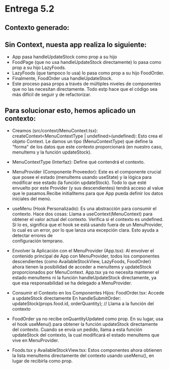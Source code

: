 # Entrega 5.2 

## Contexto generado:

## Sin Context, nuesta app realiza lo siguiente:
- App pasa handleUpdateStock como prop a su hijo
- FoodPage (que no usa handleUpdateStock directamente) lo pasa como prop a su hijo LazyFoods.
- LazyFoods (que tampoco lo usa) lo pasa como prop a su hijo FoodOrder.
- Finalmente, FoodOrder usa handleUpdateStock.
- Este proceso pasa props a través de múltiples niveles de componentes que no las necesitan directamente. Todo estp hace que el código sea más difícil de seguir y de refactorizar.

## Para solucionar esto, hemos aplicado un contexto:
- Creamos (src/context/MenuContext.tsx):
  createContext<MenuContextType | undefined>(undefined):
  Esto crea el objeto Context. Le damos un tipo (MenuContextType) que define la "forma" de los datos que este contexto proporcionará (en nuestro caso, menuItems y la función updateStock).

- MenuContextType (Interfaz):
  Define qué contendrá el contexto.
  
- MenuProvider (Componente Proveedor):
  Este es el componente crucial que posee el estado (menuItems usando useState) y la lógica para modificar ese estado (la función updateStock).
  Todo lo que esté envuelto por este Provider (y sus descendientes) tendrá acceso al value que le pasamos.Recibe initialItems para que App pueda definir los datos iniciales del menú.

- useMenu (Hook Personalizado):
  Es una abstracción para consumir el contexto. Hace dos cosas:
  Llama a useContext(MenuContext) para obtener el valor actual del contexto.
  Verifica si el contexto es undefined. Si lo es, significa que el hook se está usando fuera de un MenuProvider, lo cual es un error, por lo que lanza una excepción clara. Esto ayuda a detectar errores de         
  configuración temprano.
  
- Envolver la Aplicación con el MenuProvider (App.tsx):
  Al envolver el contenido principal de App con MenuProvider, todos los componentes descendientes (como AvailableStockView, LazyFoods, FoodOrder) ahora tienen la posibilidad de acceder a menuItems y updateStock     proporcionados por MenuContext.
  App.tsx ya no necesita mantener el estado menuItems ni la función handleUpdateStock directamente, ya que esa responsabilidad se ha delegado a MenuProvider.
  
- Consumir el Contexto en los Componentes Hijos:
  FoodOrder.tsx: Accede a updateStock directamente
  En handleSubmitOrder:
  updateStock(props.food.id, orderQuantity); // Llama a la función del contexto

- FoodOrder ya no recibe onQuantityUpdated como prop. En su lugar, usa el hook useMenu() para obtener la función updateStock directamente del contexto. Cuando se envía un pedido, llama a esta función updateStock    del contexto, la cual modificará el estado menuItems que vive en MenuProvider.
  
- Foods.tsx y AvailableStockView.tsx: Estos componentes ahora obtienen la lista menuItems directamente del contexto usando useMenu(), en lugar de recibirla como prop.
